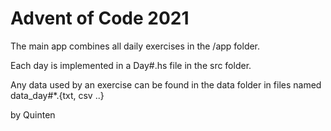 # Advent of Code 2021

The main app combines all daily exercises in the /app folder.

Each day is implemented in a Day#.hs file in the src folder.

Any data used by an exercise can be found in the data folder in files named data_day#*.{txt, csv ..}


by Quinten
